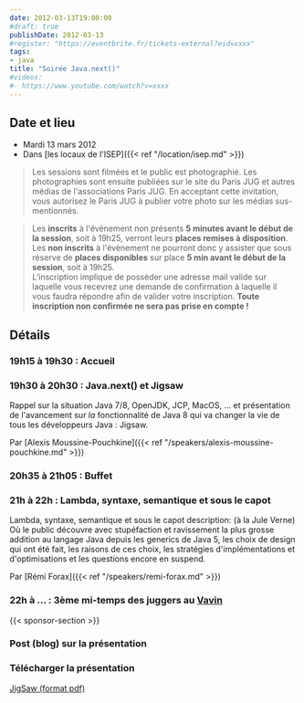 ```yaml
---
date: 2012-03-13T19:00:00
#draft: true
publishDate: 2012-03-13
#register: "https://eventbrite.fr/tickets-external?eid=xxxx"
tags:
- java
title: "Soirée Java.next()"
#videos: 
#- https://www.youtube.com/watch?v=xxxx
---
```


## Date et lieu

* Mardi 13 mars 2012
* Dans [les locaux de l'ISEP]({{< ref "/location/isep.md" >}})

> Les sessions sont filmées et le public est photographié. Les photographies sont ensuite publiées sur le site du Paris JUG et autres médias de l'associations Paris JUG. En acceptant cette invitation, vous autorisez le Paris JUG à publier votre photo sur les médias sus-mentionnés.

> Les **inscrits** à l'évènement non présents **5 minutes avant le début de la session**, soit à 19h25, verront leurs **places remises à disposition**.  
Les **non inscrits** à l'évènement ne pourront donc y assister que sous réserve de **places disponibles** sur place **5 min avant le début de la session**, soit à 19h25.  
L’inscription implique de posséder une adresse mail valide sur laquelle vous recevrez une demande de confirmation à laquelle il vous faudra répondre afin de valider votre inscription.
**Toute inscription non confirmée ne sera pas prise en compte !**

## Détails

### 19h15 à 19h30 : Accueil

### 19h30 à 20h30 : Java.next() et Jigsaw

Rappel sur la situation Java 7/8, OpenJDK, JCP, MacOS, … et présentation de l'avancement sur *la* fonctionnalité de Java 8 qui va changer la vie de tous les développeurs Java : Jigsaw.

Par [Alexis Moussine-Pouchkine]({{< ref "/speakers/alexis-moussine-pouchkine.md" >}})

### 20h35 à 21h05 : Buffet

### 21h à 22h : Lambda, syntaxe, semantique et sous le capot

Lambda, syntaxe, semantique et sous le capot description: (à la Jule Verne) Où le public découvre avec stupéfaction et ravissement la plus grosse addition au langage Java depuis les generics de Java 5, les choix de design qui ont été fait, les raisons de ces choix, les stratégies d'implémentations et d'optimisations et les questions encore en suspend.

Par [Rémi Forax]({{< ref "/speakers/remi-forax.md" >}})

### 22h à ... : 3ème mi-temps des juggers au [Vavin](https://maps.google.fr/maps/place?hl=fr&sourceid=navclient-ff&rlz=1B3GGGL_frFR294FR295&um=1&ie=UTF-8&q=restaurant+le+vavin+paris&fb=1&gl=fr&hq=restaurant+le+vavin&hnear=paris&cid=16763854041267710574)

{{< sponsor-section >}}

### Post (blog) sur la présentation

### Télécharger la présentation

[JigSaw (format pdf)](JavaNextJigsaw.pdf)
